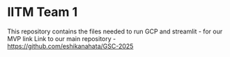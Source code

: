 # IITM Team 1
This repository contains the files needed to run GCP and streamlit - for our MVP link
Link to our main repository - https://github.com/eshikanahata/GSC-2025
